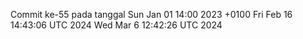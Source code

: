 Commit ke-55 pada tanggal Sun Jan 01 14:00 2023 +0100
Fri Feb 16 14:43:06 UTC 2024
Wed Mar  6 12:42:26 UTC 2024
